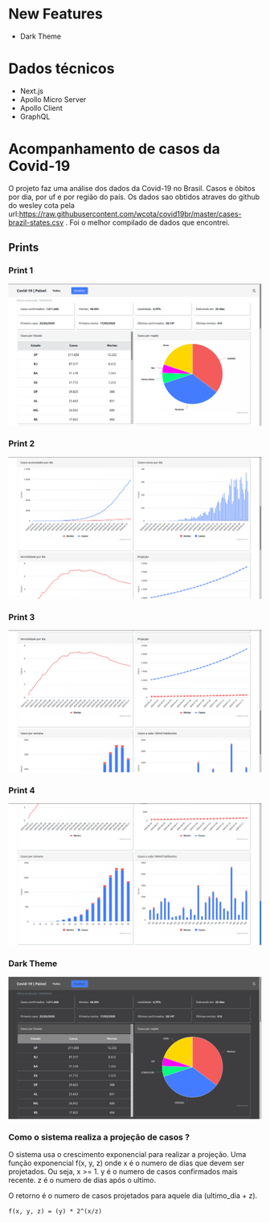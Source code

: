 # New Features

- Dark Theme

# Dados técnicos

- Next.js
- Apollo Micro Server
- Apollo Client
- GraphQL

# Acompanhamento de casos da Covid-19

O projeto faz uma análise dos dados da Covid-19 no Brasil. Casos e óbitos por dia, por uf e por região do país.
Os dados sao obtidos atraves do github do wesley cota pela url:https://raw.githubusercontent.com/wcota/covid19br/master/cases-brazil-states.csv .
Foi o melhor compilado de dados que encontrei.

## Prints

### Print 1

![print1](https://github.com/eduardozampiere/covid-graphql/blob/master/prints/home1.png)

### Print 2

![print2](https://github.com/eduardozampiere/covid-graphql/blob/master/prints/home2.png)

### Print 3

![print3](https://github.com/eduardozampiere/covid-graphql/blob/master/prints/home3.png)

### Print 4

![print4](https://github.com/eduardozampiere/covid-graphql/blob/master/prints/home4.png)

### Dark Theme

![print4](https://github.com/eduardozampiere/covid-graphql/blob/master/prints/home1-dark.png)

### Como o sistema realiza a projeção de casos ?

O sistema usa o crescimento exponencial para realizar a projeção.
Uma função exponencial f(x, y, z)
onde x é o numero de dias que devem ser projetados. Ou seja, x >= 1.
y é o numero de casos confirmados mais recente.
z é o numero de dias após o ultimo.

O retorno é o numero de casos projetados para aquele dia (ultimo_dia + z).

```
f(x, y, z) = (y) * 2^(x/z)
```
